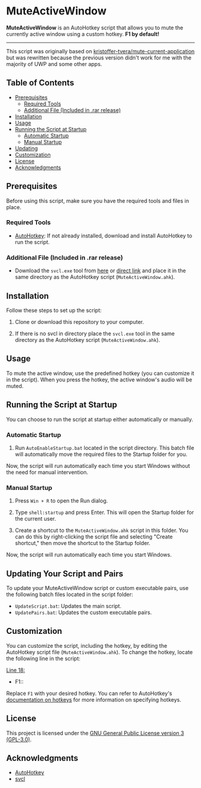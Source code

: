 # MuteActiveWindow

**MuteActiveWindow** is an AutoHotkey script that allows you to mute the currently active window using a custom hotkey. **F1 by default!**

---

This script was originally based on [kristoffer-tvera/mute-current-application](https://github.com/kristoffer-tvera/mute-current-application) but was rewritten because the previous version didn't work for me with the majority of UWP and some other apps.

## Table of Contents

- [Prerequisites](#prerequisites)
  - [Required Tools](#required-tools)
  - [Additional File (Included in .rar release)](#additional-file-included-in-rar-release)
- [Installation](#installation)
- [Usage](#usage)
- [Running the Script at Startup](#running-the-script-at-startup)
  - [Automatic Startup](#automatic-startup)
  - [Manual Startup](#manual-startup)
- [Updating](#updating-your-script-and-pairs)
- [Customization](#customization)
- [License](#license)
- [Acknowledgments](#acknowledgments)

## Prerequisites

Before using this script, make sure you have the required tools and files in place.

### Required Tools

- [AutoHotkey](https://www.autohotkey.com/): If not already installed, download and install AutoHotkey to run the script.

### Additional File (Included in .rar release)

- Download the `svcl.exe` tool from [here](https://www.nirsoft.net/utils/sound_volume_command_line.html) or [direct link](https://www.nirsoft.net/utils/svcl-x64.zip) and place it in the same directory as the AutoHotkey script (`MuteActiveWindow.ahk`).

## Installation

Follow these steps to set up the script:

1. Clone or download this repository to your computer.

2. If there is no svcl in directory place the `svcl.exe` tool in the same directory as the AutoHotkey script (`MuteActiveWindow.ahk`).

## Usage

To mute the active window, use the predefined hotkey (you can customize it in the script). When you press the hotkey, the active window's audio will be muted.

## Running the Script at Startup

You can choose to run the script at startup either automatically or manually.

### Automatic Startup

1. Run `AutoEnableStartup.bat` located in the script directory. This batch file will automatically move the required files to the Startup folder for you.

Now, the script will run automatically each time you start Windows without the need for manual intervention.

### Manual Startup

1. Press `Win + R` to open the Run dialog.

2. Type `shell:startup` and press Enter. This will open the Startup folder for the current user.

3. Create a shortcut to the `MuteActiveWindow.ahk` script in this folder. You can do this by right-clicking the script file and selecting "Create shortcut," then move the shortcut to the Startup folder.

Now, the script will run automatically each time you start Windows.

## Updating Your Script and Pairs

To update your MuteActiveWindow script or custom executable pairs, use the following batch files located in the script folder:

- `UpdateScript.bat`: Updates the main script.
- `UpdatePairs.bat`: Updates the custom executable pairs.

## Customization

You can customize the script, including the hotkey, by editing the AutoHotkey script file (`MuteActiveWindow.ahk`). To change the hotkey, locate the following line in the script:

[Line 18:](https://github.com/tfurci/MuteActiveWindow/blob/46dbec4f9d1ec6ccf8ee64366a5e2a258730c1fb/MuteActiveWindow.ahk#L18)
- F1::

Replace `F1` with your desired hotkey. You can refer to AutoHotkey's [documentation on hotkeys](https://www.autohotkey.com/docs/Hotkeys.htm) for more information on specifying hotkeys.

## License

This project is licensed under the [GNU General Public License version 3 (GPL-3.0)](LICENSE).

## Acknowledgments

- [AutoHotkey](https://www.autohotkey.com/)
- [svcl](https://www.nirsoft.net/utils/sound_volume_command_line.html)
